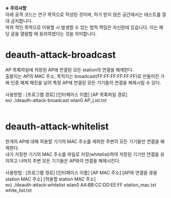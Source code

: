 <b>※ 주의사항</b> <br>
아래 공격 코드는 연구 목적으로 작성된 것이며, 허가 받지 않은 공간에서는 테스트를 절대 금지합니다. <br>
악의 적인 목적으로 이용할 시 발생할 수 있는 법적 책임은 자신한테 있습니다. 이는 해당 글을 열람할 때 동의하였다는 것을 의미합니다.  
  
# deauth-attack-broadcast
AP 목록파일에 저장된 AP에 연결된 모든 station의 연결을 해제한다. <br>
출발지는 AP의 MAC 주소, 목적지는 broadcast(FF:FF:FF:FF:FF:FF)로 만들어진 가짜 인증 해제 패킷을 날려 특정 AP에 연결된 모든 기기들의 연결을 해제시킬 수 있다. <br><br>
사용방법 : [프로그램 경로] [인터페이스 이름] [AP 목록파일 경로] <br>
ex) ./deauth-attack-broadcast wlan0 AP_List.txt <br><br>

# deauth-attack-whitelist
한개의 AP에 대해 허용할 기기의 MAC 주소를 제외한 주변의 모든 기기들만 연결을 해제한다. <br>
내가 지정한 기기의 MAC 주소를 파일로 저장(whitelist)하여 저장된 기기만 연결을 유지하고 나머지 주변 모든 기기들은 AP와의 연결을 해제시킨다. <br><br>
사용방법 : [프로그램 경로] [인터페이스 이름] [AP MAC 주소] [AP와 연결을 끊을 station MAC 주소] [허용할 station MAC 주소] <br>
ex) ./deauth-attack-whitelist wlan0 AA:BB:CC:DD:EE:FF station_mac.txt white_list.txt <br><br>

